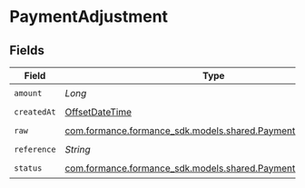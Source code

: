 # PaymentAdjustment


## Fields

| Field                                                                                                       | Type                                                                                                        | Required                                                                                                    | Description                                                                                                 | Example                                                                                                     |
| ----------------------------------------------------------------------------------------------------------- | ----------------------------------------------------------------------------------------------------------- | ----------------------------------------------------------------------------------------------------------- | ----------------------------------------------------------------------------------------------------------- | ----------------------------------------------------------------------------------------------------------- |
| `amount`                                                                                                    | *Long*                                                                                                      | :heavy_check_mark:                                                                                          | N/A                                                                                                         | 100                                                                                                         |
| `createdAt`                                                                                                 | [OffsetDateTime](https://docs.oracle.com/javase/8/docs/api/java/time/OffsetDateTime.html)                   | :heavy_check_mark:                                                                                          | N/A                                                                                                         |                                                                                                             |
| `raw`                                                                                                       | [com.formance.formance_sdk.models.shared.PaymentAdjustmentRaw](../../models/shared/PaymentAdjustmentRaw.md) | :heavy_check_mark:                                                                                          | N/A                                                                                                         |                                                                                                             |
| `reference`                                                                                                 | *String*                                                                                                    | :heavy_check_mark:                                                                                          | N/A                                                                                                         |                                                                                                             |
| `status`                                                                                                    | [com.formance.formance_sdk.models.shared.PaymentStatus](../../models/shared/PaymentStatus.md)               | :heavy_check_mark:                                                                                          | N/A                                                                                                         |                                                                                                             |
